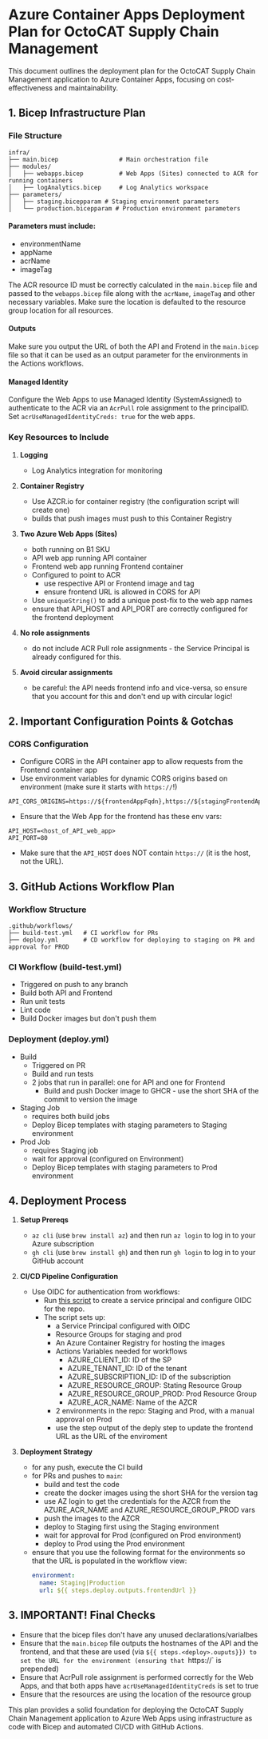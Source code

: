 # Azure Container Apps Deployment Plan for OctoCAT Supply Chain Management

This document outlines the deployment plan for the OctoCAT Supply Chain Management application to Azure Container Apps, focusing on cost-effectiveness and maintainability.

## 1. Bicep Infrastructure Plan

### File Structure
```
infra/
├── main.bicep                 # Main orchestration file
├── modules/
│   ├── webapps.bicep          # Web Apps (Sites) connected to ACR for running containers
│   ├── logAnalytics.bicep     # Log Analytics workspace
├── parameters/
│   ├── staging.bicepparam # Staging environment parameters
│   └── production.bicepparam # Production environment parameters
```

#### Parameters must include:
- environmentName
- appName
- acrName
- imageTag

The ACR resource ID must be correctly calculated in the `main.bicep` file and passed to the `webapps.bicep` file along with the `acrName`, `imageTag` and other necessary variables. Make sure the location is defaulted to the resource group location for all resources.

#### Outputs

Make sure you output the URL of both the API and Frotend in the `main.bicep` file so that it can be used as an output parameter for the environments in the Actions workflows.

#### Managed Identity

Configure the Web Apps to use Managed Identity (SystemAssigned) to authenticate to the ACR via an `AcrPull` role assignment to the principalID. Set `acrUseManagedIdentityCreds: true` for the web apps.

### Key Resources to Include

1. **Logging**
   - Log Analytics integration for monitoring

2. **Container Registry**
   - Use AZCR.io for container registry (the configuration script will create one)
   - builds that push images must push to this Container Registry

3. **Two Azure Web Apps (Sites)**
   - both running on B1 SKU
   - API web app running API container
   - Frontend web app running Frontend container
   - Configured to point to ACR
     - use respective API or Frontend image and tag
     - ensure frontend URL is allowed in CORS for API
   - Use `uniqueString()` to add a unique post-fix to the web app names
   - ensure that API_HOST and API_PORT are correctly configured for the frontend deployment

4. **No role assignments**
   - do not include ACR Pull role assignments - the Service Principal is already configured for this.

5. **Avoid circular assignments**
   - be careful: the API needs frontend info and vice-versa, so ensure that you account for this and don't end up with circular logic!

## 2. Important Configuration Points & Gotchas

### CORS Configuration
- Configure CORS in the API container app to allow requests from the Frontend container app
- Use environment variables for dynamic CORS origins based on environment (make sure it starts with `https://`!)
```
API_CORS_ORIGINS=https://${frontendAppFqdn},https://${stagingFrontendAppFqdn}
```
- Ensure that the Web App for the frontend has these env vars:
```
API_HOST=<host_of_API_web_app>
API_PORT=80
```
- Make sure that the `API_HOST` does NOT contain `https://` (it is the host, not the URL).

## 3. GitHub Actions Workflow Plan

### Workflow Structure
```
.github/workflows/
├── build-test.yml   # CI workflow for PRs
├── deploy.yml       # CD workflow for deploying to staging on PR and approval for PROD
```

### CI Workflow (build-test.yml)
- Triggered on push to any branch
- Build both API and Frontend
- Run unit tests
- Lint code
- Build Docker images but don't push them

### Deployment (deploy.yml)
- Build
  - Triggered on PR
  - Build and run tests
  - 2 jobs that run in parallel: one for API and one for Frontend
     - Build and push Docker image to GHCR - use the short SHA of the commit to version the image
- Staging Job
  - requires both build jobs
  - Deploy Bicep templates with staging parameters to Staging environment
- Prod Job
  - requires Staging job
  - wait for approval (configured on Environment)
  - Deploy Bicep templates with staging parameters to Prod environment

## 4. Deployment Process

1. **Setup Prereqs**
   - `az cli` (use `brew install az`) and then run `az login` to log in to your Azure subscription
   - `gh cli` (use `brew install gh`) and then run `gh login` to log in to your GitHub account

2. **CI/CD Pipeline Configuration**
   - Use OIDC for authentication from workflows:
      - Run [this script](../infra/create-sp-oidc.sh) to create a service principal and configure OIDC for the repo.
      - The script sets up:
         - a Service Principal configured with OIDC
         - Resource Groups for staging and prod
         - An Azure Container Registry for hosting the images
         - Actions Variables needed for workflows
            - AZURE_CLIENT_ID: ID of the SP
            - AZURE_TENANT_ID: ID of the tenant
            - AZURE_SUBSCRIPTION_ID: ID of the subscription
            - AZURE_RESOURCE_GROUP: Stating Resource Group
            - AZURE_RESOURCE_GROUP_PROD: Prod Resource Group
            - AZURE_ACR_NAME: Name of the AZCR
         - 2 environments in the repo: Staging and Prod, with a manual approval on Prod
         - use the step output of the deply step to update the frontend URL as the URL of the enviroment

3. **Deployment Strategy**
   - for any push, execute the CI build
   - for PRs and pushes to `main`:
     - build and test the code
     - create the docker images using the short SHA for the version tag
     - use AZ login to get the credentials for the AZCR from the AZURE_ACR_NAME and AZURE_RESOURCE_GROUP_PROD vars
     - push the images to the AZCR
     - deploy to Staging first using the Staging environment
     - wait for approval for Prod (configured on Prod environment)
     - deploy to Prod using the Prod environment
   - ensure that you use the following format for the environments so that the URL is populated in the workflow view:
      ```yml
      environment:
        name: Staging|Production
        url: ${{ steps.deploy.outputs.frontendUrl }}
      ```

## 3. IMPORTANT! Final Checks
- Ensure that the bicep files don't have any unused declarations/varialbes
- Ensure that the `main.bicep` file outputs the hostnames of the API and the frontend, and that these are used (via `${{ steps.<deploy>.ouputs}}) to set the URL for the environment (ensuring that `https://` is prepended)
- Ensure that AcrPull role assignment is performed correctly for the Web Apps, and that both apps have `acrUseManagedIdentityCreds` is set to true
- Ensure that the resources are using the location of the resource group

This plan provides a solid foundation for deploying the OctoCAT Supply Chain Management application to Azure Web Apps using infrastructure as code with Bicep and automated CI/CD with GitHub Actions.